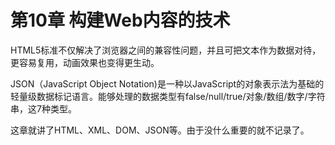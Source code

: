 # 第10章 构建Web内容的技术

HTML5标准不仅解决了浏览器之间的兼容性问题，并且可把文本作为数据对待，更容易复用，动画效果也变得更生动。

JSON（JavaScript Object Notation)是一种以JavaScript的对象表示法为基础的轻量级数据标记语言。能够处理的数据类型有false/null/true/对象/数组/数字/字符串，这7种类型。

这章就讲了HTML、XML、DOM、JSON等。由于没什么重要的就不记录了。